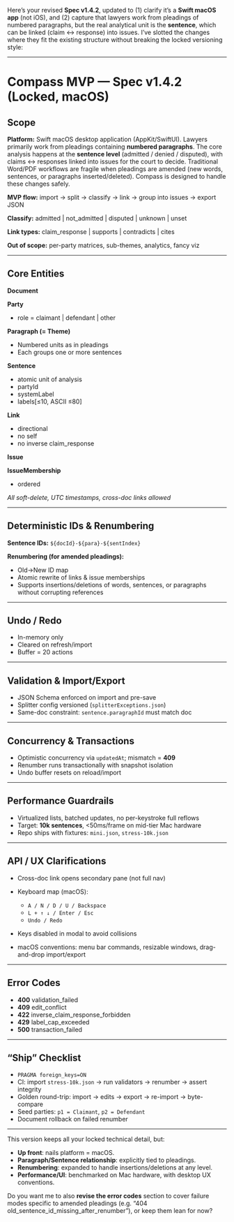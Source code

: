 Here’s your revised **Spec v1.4.2**, updated to (1) clarify it’s a **Swift macOS app** (not iOS), and (2) capture that lawyers work from pleadings of numbered paragraphs, but the real analytical unit is the **sentence**, which can be linked (claim ↔ response) into issues. I’ve slotted the changes where they fit the existing structure without breaking the locked versioning style:

---

# Compass MVP — Spec v1.4.2 (Locked, macOS)

## Scope

**Platform:**
Swift macOS desktop application (AppKit/SwiftUI).
Lawyers primarily work from pleadings containing **numbered paragraphs**.
The core analysis happens at the **sentence level** (admitted / denied / disputed), with claims ↔ responses linked into issues for the court to decide.
Traditional Word/PDF workflows are fragile when pleadings are amended (new words, sentences, or paragraphs inserted/deleted). Compass is designed to handle these changes safely.

**MVP flow:**
import → split → classify → link → group into issues → export JSON

**Classify:**
admitted | not\_admitted | disputed | unknown | unset

**Link types:**
claim\_response | supports | contradicts | cites

**Out of scope:**
per-party matrices, sub-themes, analytics, fancy viz

---

## Core Entities

**Document**

**Party**

* role = claimant | defendant | other

**Paragraph (= Theme)**

* Numbered units as in pleadings
* Each groups one or more sentences

**Sentence**

* atomic unit of analysis
* partyId
* systemLabel
* labels\[≤10, ASCII ≤80]

**Link**

* directional
* no self
* no inverse claim\_response

**Issue**

**IssueMembership**

* ordered

*All soft-delete, UTC timestamps, cross-doc links allowed*

---

## Deterministic IDs & Renumbering

**Sentence IDs:**
`${docId}-${para}-${sentIndex}`

**Renumbering (for amended pleadings):**

* Old→New ID map
* Atomic rewrite of links & issue memberships
* Supports insertions/deletions of words, sentences, or paragraphs without corrupting references

---

## Undo / Redo

* In-memory only
* Cleared on refresh/import
* Buffer = 20 actions

---

## Validation & Import/Export

* JSON Schema enforced on import and pre-save
* Splitter config versioned (`splitterExceptions.json`)
* Same-doc constraint: `sentence.paragraphId` must match doc

---

## Concurrency & Transactions

* Optimistic concurrency via `updatedAt`; mismatch = **409**
* Renumber runs transactionally with snapshot isolation
* Undo buffer resets on reload/import

---

## Performance Guardrails

* Virtualized lists, batched updates, no per-keystroke full reflows
* Target: **10k sentences**, <50ms/frame on mid-tier Mac hardware
* Repo ships with fixtures: `mini.json`, `stress-10k.json`

---

## API / UX Clarifications

* Cross-doc link opens secondary pane (not full nav)
* Keyboard map (macOS):

  * `A / N / D / U / Backspace`
  * `L + ↑ ↓ / Enter / Esc`
  * `Undo / Redo`
* Keys disabled in modal to avoid collisions
* macOS conventions: menu bar commands, resizable windows, drag-and-drop import/export

---

## Error Codes

* **400** validation\_failed
* **409** edit\_conflict
* **422** inverse\_claim\_response\_forbidden
* **429** label\_cap\_exceeded
* **500** transaction\_failed

---

## “Ship” Checklist

* `PRAGMA foreign_keys=ON`
* CI: import `stress-10k.json` → run validators → renumber → assert integrity
* Golden round-trip: import → edits → export → re-import → byte-compare
* Seed parties: `p1 = Claimant`, `p2 = Defendant`
* Document rollback on failed renumber

---

This version keeps all your locked technical detail, but:

* **Up front**: nails platform = macOS.
* **Paragraph/Sentence relationship**: explicitly tied to pleadings.
* **Renumbering**: expanded to handle insertions/deletions at any level.
* **Performance/UI**: benchmarked on Mac hardware, with desktop UX conventions.

Do you want me to also **revise the error codes** section to cover failure modes specific to amended pleadings (e.g. “404 old\_sentence\_id\_missing\_after\_renumber”), or keep them lean for now?
